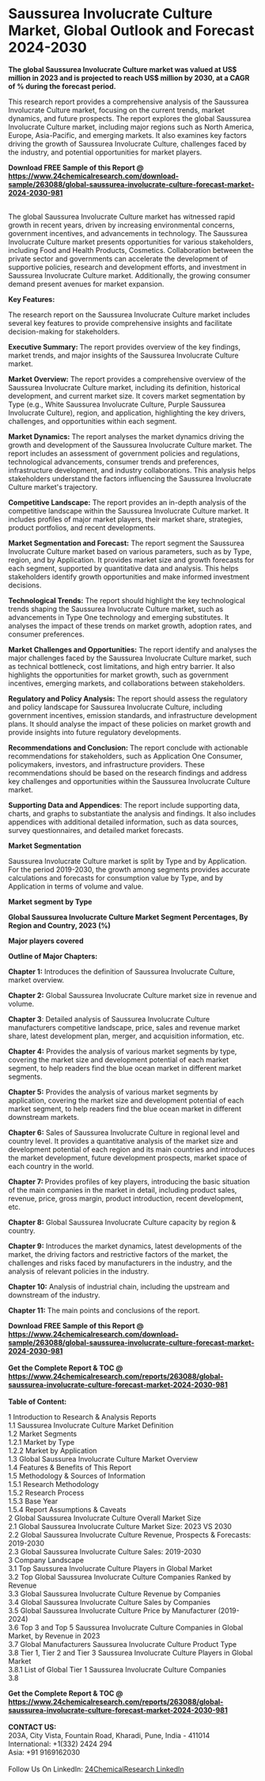 <h1>Saussurea Involucrate Culture Market, Global Outlook and Forecast 2024-2030</h1><p><strong>The global Saussurea Involucrate Culture market was valued at US$ million in 2023 and is projected to reach US$ million by 2030, at a CAGR of % during the forecast period.</strong></p><p>
</p><p>This research report provides a comprehensive analysis of the Saussurea Involucrate Culture market, focusing on the current trends, market dynamics, and future prospects. The report explores the global Saussurea Involucrate Culture market, including major regions such as North America, Europe, Asia-Pacific, and emerging markets. It also examines key factors driving the growth of Saussurea Involucrate Culture, challenges faced by the industry, and potential opportunities for market players.</p><div><b>Download FREE Sample of this Report @ 
            <a href="https://www.24chemicalresearch.com/download-sample/263088/global-saussurea-involucrate-culture-forecast-market-2024-2030-981">
            https://www.24chemicalresearch.com/download-sample/263088/global-saussurea-involucrate-culture-forecast-market-2024-2030-981</a></b></div><br><p>
The global Saussurea Involucrate Culture market has witnessed rapid growth in recent years, driven by increasing environmental concerns, government incentives, and advancements in technology. The Saussurea Involucrate Culture market presents opportunities for various stakeholders, including Food and Health Products, Cosmetics. Collaboration between the private sector and governments can accelerate the development of supportive policies, research and development efforts, and investment in Saussurea Involucrate Culture market. Additionally, the growing consumer demand present avenues for market expansion.</p><p>
</p><p>
<strong>Key Features:</strong></p><p>
The research report on the Saussurea Involucrate Culture market includes several key features to provide comprehensive insights and facilitate decision-making for stakeholders.</p><p>
<strong>Executive Summary: </strong>The report provides overview of the key findings, market trends, and major insights of the Saussurea Involucrate Culture market.</p><p>
<strong>Market Overview:</strong> The report provides a comprehensive overview of the Saussurea Involucrate Culture market, including its definition, historical development, and current market size. It covers market segmentation by Type (e.g., White Saussurea Involucrate Culture, Purple Saussurea Involucrate Culture), region, and application, highlighting the key drivers, challenges, and opportunities within each segment.</p><p>
<strong>Market Dynamics:</strong> The report analyses the market dynamics driving the growth and development of the Saussurea Involucrate Culture market. The report includes an assessment of government policies and regulations, technological advancements, consumer trends and preferences, infrastructure development, and industry collaborations. This analysis helps stakeholders understand the factors influencing the Saussurea Involucrate Culture market's trajectory.</p><p>
<strong>Competitive Landscape:</strong> The report provides an in-depth analysis of the competitive landscape within the Saussurea Involucrate Culture market. It includes profiles of major market players, their market share, strategies, product portfolios, and recent developments.</p><p>
<strong>Market Segmentation and Forecast:</strong> The report segment the Saussurea Involucrate Culture market based on various parameters, such as by Type, region, and by Application. It provides market size and growth forecasts for each segment, supported by quantitative data and analysis. This helps stakeholders identify growth opportunities and make informed investment decisions.</p><p>
<strong>Technological Trends:</strong> The report should highlight the key technological trends shaping the Saussurea Involucrate Culture market, such as advancements in Type One technology and emerging substitutes. It analyses the impact of these trends on market growth, adoption rates, and consumer preferences.</p><p>
<strong>Market Challenges and Opportunities:</strong> The report identify and analyses the major challenges faced by the Saussurea Involucrate Culture market, such as technical bottleneck, cost limitations, and high entry barrier. It also highlights the opportunities for market growth, such as government incentives, emerging markets, and collaborations between stakeholders.</p><p>
<strong>Regulatory and Policy Analysis:</strong> The report should assess the regulatory and policy landscape for Saussurea Involucrate Culture, including government incentives, emission standards, and infrastructure development plans. It should analyse the impact of these policies on market growth and provide insights into future regulatory developments.</p><p>
<strong>Recommendations and Conclusion:</strong> The report conclude with actionable recommendations for stakeholders, such as Application One Consumer, policymakers, investors, and infrastructure providers. These recommendations should be based on the research findings and address key challenges and opportunities within the Saussurea Involucrate Culture market.</p><p>
<strong>Supporting Data and Appendices</strong>: The report include supporting data, charts, and graphs to substantiate the analysis and findings. It also includes appendices with additional detailed information, such as data sources, survey questionnaires, and detailed market forecasts.</p><p>
<strong>Market Segmentation</strong></p><p>
Saussurea Involucrate Culture market is split by Type and by Application. For the period 2019-2030, the growth among segments provides accurate calculations and forecasts for consumption value by Type, and by Application in terms of volume and value.</p><p>
<strong>Market segment by Type</strong></p><p>
</p><p>
</p><p><strong>Global Saussurea Involucrate Culture Market Segment Percentages, By Region and Country, 2023 (%)</strong></p><p>
</p><p>
</p><p><strong>Major players covered</strong></p><p>
</p><p>
</p><p><strong>Outline of Major Chapters:</strong></p><p>
<strong>Chapter 1:</strong> Introduces the definition of Saussurea Involucrate Culture, market overview.</p><p>
<strong>Chapter 2:</strong> Global Saussurea Involucrate Culture market size in revenue and volume.</p><p>
<strong>Chapter 3</strong>: Detailed analysis of Saussurea Involucrate Culture manufacturers competitive landscape, price, sales and revenue market share, latest development plan, merger, and acquisition information, etc.</p><p>
<strong>Chapter 4:</strong> Provides the analysis of various market segments by type, covering the market size and development potential of each market segment, to help readers find the blue ocean market in different market segments.</p><p>
<strong>Chapter 5:</strong> Provides the analysis of various market segments by application, covering the market size and development potential of each market segment, to help readers find the blue ocean market in different downstream markets.</p><p>
<strong>Chapter 6:</strong> Sales of Saussurea Involucrate Culture in regional level and country level. It provides a quantitative analysis of the market size and development potential of each region and its main countries and introduces the market development, future development prospects, market space of each country in the world.</p><p>
<strong>Chapter 7: </strong>Provides profiles of key players, introducing the basic situation of the main companies in the market in detail, including product sales, revenue, price, gross margin, product introduction, recent development, etc.</p><p>
<strong>Chapter 8:</strong> Global Saussurea Involucrate Culture capacity by region &amp; country.</p><p>
<strong>Chapter 9:</strong> Introduces the market dynamics, latest developments of the market, the driving factors and restrictive factors of the market, the challenges and risks faced by manufacturers in the industry, and the analysis of relevant policies in the industry.</p><p>
<strong>Chapter 10:</strong> Analysis of industrial chain, including the upstream and downstream of the industry.</p><p>
<strong>Chapter 11:</strong> The main points and conclusions of the report.</p><div><b>Download FREE Sample of this Report @ 
            <a href="https://www.24chemicalresearch.com/download-sample/263088/global-saussurea-involucrate-culture-forecast-market-2024-2030-981">
            https://www.24chemicalresearch.com/download-sample/263088/global-saussurea-involucrate-culture-forecast-market-2024-2030-981</a></b></div><br><div><b>Get the Complete Report & TOC @ 
            <a href="https://www.24chemicalresearch.com/reports/263088/global-saussurea-involucrate-culture-forecast-market-2024-2030-981">
            https://www.24chemicalresearch.com/reports/263088/global-saussurea-involucrate-culture-forecast-market-2024-2030-981</a></b></div><br>
            <b>Table of Content:</b><p>1 Introduction to Research & Analysis Reports<br />
    1.1 Saussurea Involucrate Culture Market Definition<br />
    1.2 Market Segments<br />
        1.2.1 Market by Type<br />
        1.2.2 Market by Application<br />
    1.3 Global Saussurea Involucrate Culture Market Overview<br />
    1.4 Features & Benefits of This Report<br />
    1.5 Methodology & Sources of Information<br />
        1.5.1 Research Methodology<br />
        1.5.2 Research Process<br />
        1.5.3 Base Year<br />
        1.5.4 Report Assumptions & Caveats<br />
2 Global Saussurea Involucrate Culture Overall Market Size<br />
    2.1 Global Saussurea Involucrate Culture Market Size: 2023 VS 2030<br />
    2.2 Global Saussurea Involucrate Culture Revenue, Prospects & Forecasts: 2019-2030<br />
    2.3 Global Saussurea Involucrate Culture Sales: 2019-2030<br />
3 Company Landscape<br />
    3.1 Top Saussurea Involucrate Culture Players in Global Market<br />
    3.2 Top Global Saussurea Involucrate Culture Companies Ranked by Revenue<br />
    3.3 Global Saussurea Involucrate Culture Revenue by Companies<br />
    3.4 Global Saussurea Involucrate Culture Sales by Companies<br />
    3.5 Global Saussurea Involucrate Culture Price by Manufacturer (2019-2024)<br />
    3.6 Top 3 and Top 5 Saussurea Involucrate Culture Companies in Global Market, by Revenue in 2023<br />
    3.7 Global Manufacturers Saussurea Involucrate Culture Product Type<br />
    3.8 Tier 1, Tier 2 and Tier 3 Saussurea Involucrate Culture Players in Global Market<br />
        3.8.1 List of Global Tier 1 Saussurea Involucrate Culture Companies<br />
        3.8</p><div><b>Get the Complete Report & TOC @ 
            <a href="https://www.24chemicalresearch.com/reports/263088/global-saussurea-involucrate-culture-forecast-market-2024-2030-981">
            https://www.24chemicalresearch.com/reports/263088/global-saussurea-involucrate-culture-forecast-market-2024-2030-981</a></b></div><br><b>CONTACT US:</b><br>
            203A, City Vista, Fountain Road, Kharadi, Pune, India - 411014<br>
            International: +1(332) 2424 294<br>
            Asia: +91 9169162030 <br><br>
            Follow Us On LinkedIn: <a href="https://www.linkedin.com/company/24chemicalresearch/">24ChemicalResearch LinkedIn</a>